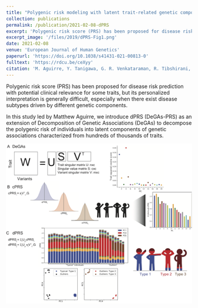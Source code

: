```yaml
---
title: "Polygenic risk modeling with latent trait-related genetic components"
collection: publications
permalink: /publication/2021-02-08-dPRS
excerpt: 'Polygenic risk score (PRS) has been proposed for disease risk prediction with potential clinical relevance for some traits, but its personalized interpretation is generally difficult, especially when there exist disease subtypes driven by different genetic components. In this study led by Matthew Aguirre, we introduce dPRS (DeGAs-PRS) as an extension of Decomposition of Genetic Associations (DeGAs) to decompose the polygenic risk of individuals into latent components of genetic associations characterized from hundreds of thousands of traits.'
excerpt_image: '/files/2019/dPRS-Fig1.png'
date: 2021-02-08
venue: 'European Journal of Human Genetics'
paperurl: 'https://doi.org/10.1038/s41431-021-00813-0'
fulltext: 'https://rdcu.be/ceXyy'
citation: 'M. Aguirre, Y. Tanigawa, G. R. Venkataraman, R. Tibshirani, T. Hastie, M. A. Rivas, Polygenic risk modeling with latent trait-related genetic components. European Journal of Human Genetics, 1-11 (2021).'
---
```

<!-- ispublishedpreprint: "True" -->

Polygenic risk score (PRS) has been proposed for disease risk prediction with potential clinical relevance for some traits, but its personalized interpretation is generally difficult, especially when there exist disease subtypes driven by different genetic components.

In this study led by Matthew Aguirre, we introduce dPRS (DeGAs-PRS) as an extension of Decomposition of Genetic Associations (DeGAs) to decompose the polygenic risk of individuals into latent components of genetic associations characterized from hundreds of thousands of traits.

![dPRS figure 1](/files/2019/dPRS-Fig1.png)
